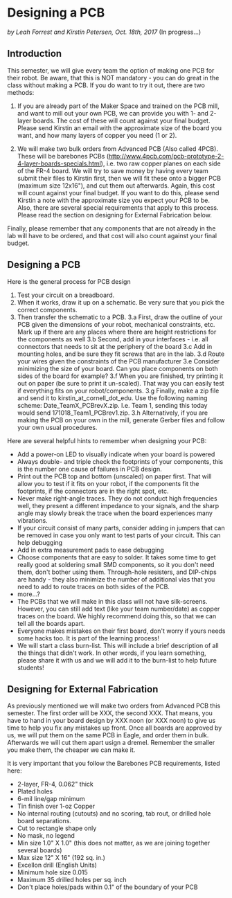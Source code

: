 # Designing a PCB

*by Leah Forrest and Kirstin Petersen, Oct. 18th, 2017* (In progress...)

## Introduction

This semester, we will give every team the option of making one PCB for their robot. Be aware, that this is NOT mandatory - you can do great in the class without making a PCB. If you do want to try it out, there are two methods:

1) If you are already part of the Maker Space and trained on the PCB mill, and want to mill out your own PCB, we can provide you with 1- and 2-layer boards. The cost of these will count against your final budget. Please send Kirstin an email with the approximate size of the board you want, and how many layers of copper you need (1 or 2). 

2) We will make two bulk orders from Advanced PCB (Also called 4PCB). 
These will be barebones PCBs (http://www.4pcb.com/pcb-prototype-2-4-layer-boards-specials.html), i.e. two raw copper planes on each side of the FR-4 board. We will try to save money by having every team submit their files to Kirstin first, then we will fit these onto a bigger PCB (maximum size 12x16"), and cut them out afterwards. Again, this cost will count against your final budget. If you want to do this, please send Kirstin a note with the approximate size you expect your PCB to be. Also, there are several special requirements that apply to this process. Please read the section on designing for External Fabrication below. 

Finally, please remember that any components that are not already in the lab will have to be ordered, and that cost will also count against your final budget.

## Designing a PCB

Here is the general process for PCB design

1. Test your circuit on a breadboard. 
2. When it works, draw it up on a schematic. Be very sure that you pick the correct components. 
3. Then transfer the schematic to a PCB.
3.a First, draw the outline of your PCB given the dimensions of your robot, mechanical constraints, etc. Mark up if there are any places where there are height restrictions for the components as well
3.b Second, add in your interfaces - i.e. all connectors that needs to sit at the periphery of the board
3.c Add in mounting holes, and be sure they fit screws that are in the lab.
3.d	Route your wires given the constraints of the PCB manufacturer
3.e Consider minimizing the size of your board. Can you place components on both sides of the board for example?
3.f When you are finished, try printing it out on paper (be sure to print it un-scaled). That way you can easily test if everything fits on your robot/components. 
3.g Finally, make a zip file and send it to kirstin_at_cornell_dot_edu. Use the following naming scheme: Date_TeamX_PCBrevX.zip. I.e. Team 1, sending this today would send 171018_Team1_PCBrev1.zip.
3.h Alternatively, if you are making the PCB on your own in the mill, generate Gerber files and follow your own usual procedures. 

Here are several helpful hints to remember when designing your PCB:

* Add a power-on LED to visually indicate when your board is powered
* Always double- and triple check the footprints of your components, this is the number one cause of failures in PCB design.
* Print out the PCB top and bottom (unscaled) on paper first. That will allow you to test if it fits on your robot, if the components fit the footprints, if the connectors are in the right spot, etc.
* Never make right-angle traces. They do not conduct high frequencies well, they present a different impedance to your signals, and the sharp angle may slowly break the trace when the board experiences many vibrations.
* If your circuit consist of many parts, consider adding in jumpers that can be removed in case you only want to test parts of your circuit. This can help debugging
* Add in extra measurement pads to ease debugging
* Choose components that are easy to solder. It takes some time to get really good at soldering small SMD components, so it you don't need them, don't bother using them. Through-hole resisters, and DIP-chips are handy - they also minimize the number of additional vias that you need to add to route traces on both sides of the PCB. 
* more...?
* The PCBs that we will make in this class will not have silk-screens. However, you can still add text (like your team number/date) as copper traces on the board. We highly recommend doing this, so that we can tell all the boards apart.
* Everyone makes mistakes on their first board, don't worry if yours needs some hacks too. It is part of the learning process!
* We will start a class burn-list. This will include a brief description of all the things that didn't work. In other words, if you learn something, please share it with us and we will add it to the burn-list to help future students!

## Designing for External Fabrication

As previously mentioned we will make two orders from Advanced PCB this semester. The first order will be XXX, the second XXX. That means, you have to hand in your board design by XXX noon (or XXX noon) to give us time to help you fix any mistakes up front. Once all boards are approved by us, we will put them on the same PCB in Eagle, and order them in bulk. Afterwards we will cut them apart usign a dremel. Remember the smaller you make them, the cheaper we can make it. 

It is very important that you follow the Barebones PCB requirements, listed here:

* 2-layer, FR-4, 0.062" thick
* Plated holes
* 6-mil line/gap minimum
* Tin finish over 1-oz Copper
* No internal routing (cutouts) and no scoring, tab rout, or drilled hole board separations.
* Cut to rectangle shape only
* No mask, no legend
* Min size 1.0" X 1.0" (this does not matter, as we are joining together several boards)
* Max size 12" X 16" (192 sq. in.)
* Excellon drill (English Units)
* Minimum hole size 0.015
* Maximum 35 drilled holes per sq. inch
* Don't place holes/pads within 0.1" of the boundary of your PCB
